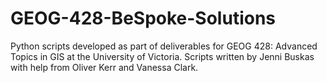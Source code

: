 # GEOG-428-BeSpoke-Solutions
Python scripts developed as part of deliverables for GEOG 428: Advanced Topics in GIS at the University of Victoria. Scripts written by Jenni Buskas with help from Oliver Kerr and Vanessa Clark.
